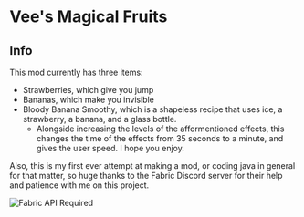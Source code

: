 # Vee's Magical Fruits

## Info

This mod currently has three items:
 * Strawberries, which give you jump
 * Bananas, which make you invisible 
 * Bloody Banana Smoothy, which is a shapeless recipe that uses ice, a strawberry, a banana, and a glass bottle. 
    * Alongside increasing the levels of the afformentioned effects, this changes the time of the effects from 35 seconds to a minute, and gives the user speed. I hope you enjoy.

Also, this is my first ever attempt at making a mod, or coding java in general for that matter, so huge thanks to the Fabric Discord server for their help and patience with me on this project.

![Fabric API Required](https://www.minecraftmodskin.com/wp-content/uploads/2020/10/fabric-requires-300x101.png)
